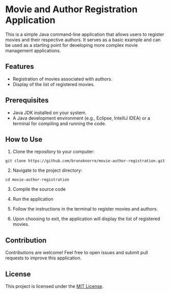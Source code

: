 # Movie and Author Registration Application

This is a simple Java command-line application that allows users to register movies and their respective authors. It serves as a basic example and can be used as a starting point for developing more complex movie management applications.

## Features

- Registration of movies associated with authors.
- Display of the list of registered movies.

## Prerequisites

- Java JDK installed on your system.
- A Java development environment (e.g., Eclipse, IntelliJ IDEA) or a terminal for compiling and running the code.

## How to Use

1. Clone the repository to your computer:
 ~~~ 
git clone https://github.com/brunoknorre/movie-author-registration.git 
~~~
2. Navigate to the project directory:
~~~
cd movie-author-registration
~~~
3. Compile the source code
4. Run the application
5. Follow the instructions in the terminal to register movies and authors.

6. Upon choosing to exit, the application will display the list of registered movies.

## Contribution

Contributions are welcome! Feel free to open issues and submit pull requests to improve this application.

## License

This project is licensed under the [MIT License](LICENSE).